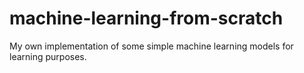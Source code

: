 # machine-learning-from-scratch

My own implementation of some simple machine learning models for learning purposes.
